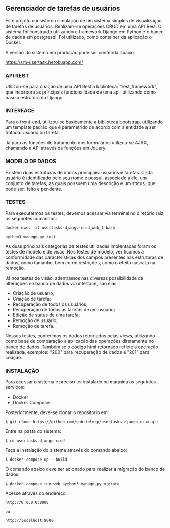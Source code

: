 ## Gerenciador de tarefas de usuários

Este projeto consiste na simulação de um sistema simples de visualização de tarefas de usuários. Realizam-se operações CRUD em uma API Rest. O sistema foi construído utilizando o framework Django em Python e o banco de dados em postgresql. Foi utilizado, como container da aplicação o Docker.

A versão do sistema em produção pode ser conferida abaixo. 

https://sm-usertask.herokuapp.com/
 
### API REST
Utilizou-se para criação de uma API Rest a biblioteca: “rest_framework”, que incorpora as principais funcionalidade de uma api, utilizando como base a estrutura do Django. 

### INTERFACE

Para o front-end, utilizou-se basicamente a biblioteca bootstrap, utilizando um template padrão que é parametrido de acordo com a entidade a ser tratada: usuário ou tarefa.

Já para as funções de tratamento dos formulários utilizou-se AJAX, chamando a API através de funções em Jquery.

### MODELO DE DADOS

Existem duas estruturas de dados principais: usuários e tarefas. Cada usuário é identificado pelo seu nome e possui, associado a ele, um conjunto de tarefas, as quais possuem uma descrição e um status, que pode ser: feito e pendente.


### TESTES
Para executarmos os testes, devemos acessar via terminal no diretório raiz os seguintes comandos:

```
docker exec -it usertasks-django-crud_web_1 bash
```

```
python3 manage.py test
```

As duas principais categorias de testes utilizadas implentadas foram os testes de modelo e de visão. Nos testes de modelo, verificamos a conformidade das características dos campos presentes nas estruturas de dados, como tamanho, bem como restrições, como o efeito cascata na remoção. 

Já nos testes de visão, adentramos nas diversas possibilidade de alterações no banco de dados via interface, são elas:

- Criação de usuário;
- Criação de tarefa;
- Recuperação de todos os usuários;
- Recuperação de todas as tarefas de um usuário;
- Edição de status de uma tarefa;
- Remoção de usuário;
- Remoção de tarefa.

Nesses testes, conferimos os dados retornados pelas views, utilizando como base de comparação a aplicação das operações diretamente no banco de dados. Também se o código html retornado reflete a operação realizada, exemplos: "200" para recuperação de dados e "201" para criação.

### INSTALAÇÃO
 
Para acessar o sistema é preciso ter instalado na máquina os seguintes serviços: 
- Docker
- Docker Compose

Posteriormente, deve-se clonar o repositório em:

``` 
$ git clone https://github.com/gabrielmrp/usertasks-django-crud.git
```

Entre na pasta do sistema:

```
$ cd usertasks-django-crud
```

Faça a instalação do sistema através do comando abaixo:
  
```  
$ docker-compose up --build
```

O comando abaixo deve ser acionado para realizar a migração do banco de dados:

```
$ docker-compose run web python3 manage.py migrate
```

Acesse através do endereço:
 
```
http://0.0.0.0:8000

ou

http://localhost:8000
```
